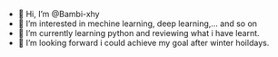 - 👋 Hi, I’m @Bambi-xhy
- 👀 I’m interested in mechine learning, deep learning,… and so on
- 🌱 I’m currently learning python and reviewing what i have learnt.
- 💞️ I’m looking forward i could achieve my goal after winter hoildays.
<!---
Bambi-xhy/Bambi-xhy is a ✨ special ✨ repository because its `README.md` (this file) appears on your GitHub profile.
You can click the Preview link to take a look at your changes.
--->
